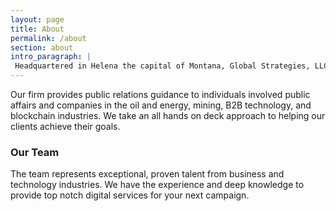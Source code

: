 ```yaml
---
layout: page
title: About
permalink: /about
section: about
intro_paragraph: |
 Headquartered in Helena the capital of Montana, Global Strategies, LLC represents individual clients and organizations in the state of Montana. 
---
```


Our firm provides public relations guidance to individuals involved public affairs and companies in the oil and energy, mining, B2B technology, and blockchain industries. We take an all hands on deck approach to helping our clients achieve their goals.

### Our Team

The team represents exceptional, proven talent from business and technology industries. We have the experience and deep knowledge to provide top notch digital services for your next campaign. 


